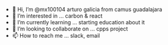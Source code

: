 - 👋 Hi, I’m @mx100104 arturo galicia from camus guadalajara
- 👀 I’m interested in ... carbon & react
- 🌱 I’m currently learning ... starting education about it
- 💞️ I’m looking to collaborate on ... cpps project
- 📫 How to reach me ... slack, email

<!---
mx100104/mx100104 is a ✨ special ✨ repository because its `README.md` (this file) appears on your GitHub profile.
You can click the Preview link to take a look at your changes.
--->
